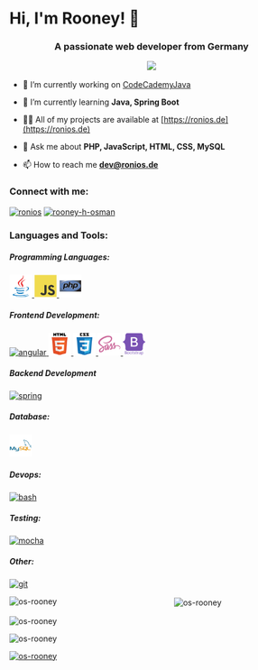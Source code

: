 <h1>Hi, I'm Rooney! 👋</h1>
<div align="center">
  <h3>A passionate web developer from Germany</h3>
  <img src="https://user-images.githubusercontent.com/5713670/87202985-820dcb80-c2b6-11ea-9f56-7ec461c497c3.gif" style="width: 5rem;">
</div>

- 🔭 I’m currently working on [CodeCademyJava](https://github.com/os-rooney/CodeCademyJava)

- 🌱 I’m currently learning **Java, Spring Boot**

- 👨‍💻 All of my projects are available at [https://ronios.de](https://ronios.de)

- 💬 Ask me about **PHP, JavaScript, HTML, CSS, MySQL**

- 📫 How to reach me **dev@ronios.de**

<h3 align="left">Connect with me:</h3>
<p align="left">
<a href="https://dev.to/ronios" target="blank"><img align="center" src="https://raw.githubusercontent.com/rahuldkjain/github-profile-readme-generator/master/src/images/icons/Social/devto.svg" alt="ronios" height="30" width="40" /></a>
<a href="https://linkedin.com/in/rooney-h-osman" target="blank"><img align="center" src="https://raw.githubusercontent.com/rahuldkjain/github-profile-readme-generator/master/src/images/icons/Social/linked-in-alt.svg" alt="rooney-h-osman" height="30" width="40" /></a>
</p>

<h3 align="left">Languages and Tools:</h3>
<h5>Programming Languages: </h5>
<p align="left">
<a href="https://www.java.com" target="_blank" rel="noreferrer"> <img src="https://raw.githubusercontent.com/devicons/devicon/master/icons/java/java-original.svg" alt="java" width="40" height="40"/> </a>
<a href="https://developer.mozilla.org/en-US/docs/Web/JavaScript" target="_blank" rel="noreferrer"> <img src="https://raw.githubusercontent.com/devicons/devicon/master/icons/javascript/javascript-original.svg" alt="javascript" width="40" height="40"/> </a>
<a href="https://www.php.net" target="_blank" rel="noreferrer"> <img src="https://raw.githubusercontent.com/devicons/devicon/master/icons/php/php-original.svg" alt="php" width="40" height="40"/> </a>
</p>

<h5 align="left">Frontend Development:</h5>
<p align="left">
<a href="https://angular.io" target="_blank" rel="noreferrer"> <img src="https://angular.io/assets/images/logos/angular/angular.svg" alt="angular" width="40" height="40"/> </a>
<a href="https://www.w3.org/html/" target="_blank" rel="noreferrer"> <img src="https://raw.githubusercontent.com/devicons/devicon/master/icons/html5/html5-original-wordmark.svg" alt="html5" width="40" height="40"/> </a>
<a href="https://www.w3schools.com/css/" target="_blank" rel="noreferrer"> <img src="https://raw.githubusercontent.com/devicons/devicon/master/icons/css3/css3-original-wordmark.svg" alt="css3" width="40" height="40"/> </a>
<a href="https://sass-lang.com" target="_blank" rel="noreferrer"> <img src="https://raw.githubusercontent.com/devicons/devicon/master/icons/sass/sass-original.svg" alt="sass" width="40" height="40"/> </a>
<a href="https://getbootstrap.com" target="_blank" rel="noreferrer"> <img src="https://raw.githubusercontent.com/devicons/devicon/master/icons/bootstrap/bootstrap-plain-wordmark.svg" alt="bootstrap" width="40" height="40"/> </a>
</p>
<h5 align="left">Backend Development</h5>
<p align="left">
<a href="https://spring.io/" target="_blank" rel="noreferrer"> <img src="https://www.vectorlogo.zone/logos/springio/springio-icon.svg" alt="spring" width="40" height="40"/> </a>
</p>

<h5 align="left">Database:</h5>
<p align="left">
<a href="https://www.mysql.com/" target="_blank" rel="noreferrer"> <img src="https://raw.githubusercontent.com/devicons/devicon/master/icons/mysql/mysql-original-wordmark.svg" alt="mysql" width="40" height="40"/> </a>
</p>

<h5 align="left">Devops:</h5>
<p align="left">
<a href="https://www.gnu.org/software/bash/" target="_blank" rel="noreferrer"> <img src="https://www.vectorlogo.zone/logos/gnu_bash/gnu_bash-icon.svg" alt="bash" width="40" height="40"/> </a>
</p>

<h5 align="left">Testing:</h5>
<p align="left">
<a href="https://mochajs.org" target="_blank" rel="noreferrer"> <img src="https://www.vectorlogo.zone/logos/mochajs/mochajs-icon.svg" alt="mocha" width="40" height="40"/> </a> 
</p>

<h5 align="left">Other:</h5>
<p align="left">
<a href="https://git-scm.com/" target="_blank" rel="noreferrer"> <img src="https://www.vectorlogo.zone/logos/git-scm/git-scm-icon.svg" alt="git" width="40" height="40"/> </a> </p>

  

<p><img style="width:18rem;" align="left" src="https://github-readme-stats.vercel.app/api/top-langs?username=os-rooney&show_icons=true&locale=en&layout=compact" alt="os-rooney" /></p>

<p>&nbsp;<img style="width:20rem;" align="center" src="https://github-readme-stats.vercel.app/api?username=os-rooney&show_icons=true&locale=en" alt="os-rooney" /></p>

<p><img style="width:20rem;" align="center" src="https://github-readme-streak-stats.herokuapp.com/?user=os-rooney&" alt="os-rooney" /></p>

<p align="left"> <img src="https://komarev.com/ghpvc/?username=os-rooney&label=Profile%20views&color=0e75b6&style=flat" alt="os-rooney" /> </p>

<p align="left"> <a href="https://github.com/ryo-ma/github-profile-trophy"><img src="https://github-profile-trophy.vercel.app/?username=os-rooney" alt="os-rooney" /></a> </p>
